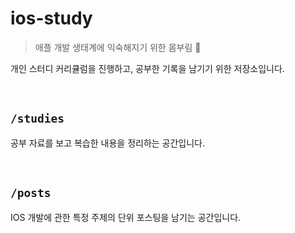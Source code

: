 # ios-study

> 애플 개발 생태계에 익숙해지기 위한 몸부림 🍎

개인 스터디 커리큘럼을 진행하고, 공부한 기록을 남기기 위한 저장소입니다.

<br />

## `/studies`

공부 자료를 보고 복습한 내용을 정리하는 공간입니다.

<br />

## `/posts`

IOS 개발에 관한 특정 주제의 단위 포스팅을 남기는 공간입니다.
